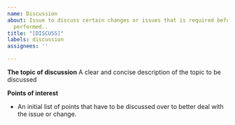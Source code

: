 ```yaml
---
name: Discussion
about: Issue to discuss certain changes or issues that is required before a PR is
  performed..
title: "[DISCUSS]"
labels: discussion
assignees: ''

---
```


**The topic of discussion**
A clear and concise description of the topic to be discussed

**Points of interest**
* An initial list of points that have to be discussed over to better deal with the issue or change.
